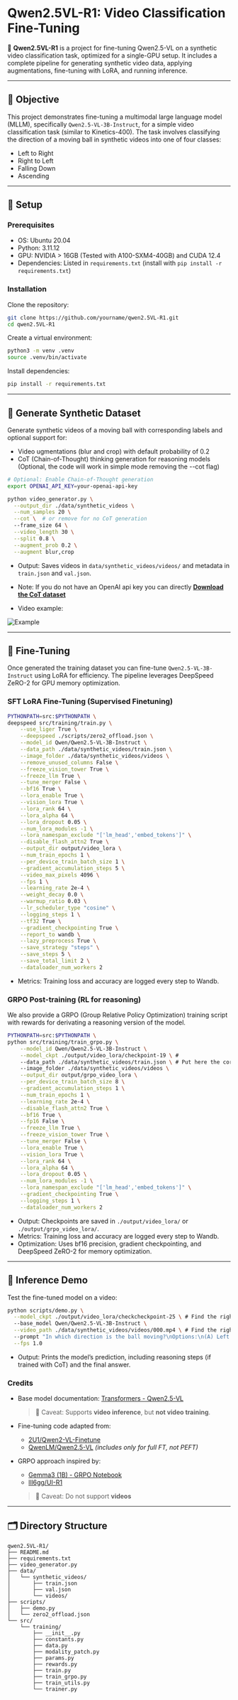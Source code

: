 # Qwen2.5VL-R1: Video Classification Fine-Tuning

🚀 **Qwen2.5VL-R1** is a project for fine-tuning Qwen2.5-VL on a synthetic video classification task, optimized for a single-GPU setup. It includes a complete pipeline for generating synthetic video data, applying augmentations, fine-tuning with LoRA, and running inference.

---

## 🧠 Objective

This project demonstrates fine-tuning a multimodal large language model (MLLM), specifically `Qwen2.5-VL-3B-Instruct`, for a simple video classification task (similar to Kinetics-400). The task involves classifying the direction of a moving ball in synthetic videos into one of four classes:

- Left to Right  
- Right to Left  
- Falling Down  
- Ascending

---

## 🔧 Setup

### Prerequisites

- OS: Ubuntu 20.04
- Python: 3.11.12 
- GPU: NVIDIA > 16GB (Tested with A100-SXM4-40GB) and CUDA 12.4 
- Dependencies: Listed in `requirements.txt` (install with `pip install -r requirements.txt`)


### Installation

Clone the repository:

```bash
git clone https://github.com/yourname/qwen2.5VL-R1.git
cd qwen2.5VL-R1
```

Create a virtual environment:

```bash
python3 -m venv .venv
source .venv/bin/activate
```

Install dependencies:

```bash
pip install -r requirements.txt
```

---

## 📼 Generate Synthetic Dataset

Generate synthetic videos of a moving ball with corresponding labels and optional support for:

-  Video ugmentations (blur and crop) with default probability of 0.2
-  CoT (Chain-of-Thought) thinking generation for reasoning models (Optional, the code will work in simple mode removing the --cot flag)

```bash
# Optional: Enable Chain-of-Thought generation
export OPENAI_API_KEY=your-openai-api-key
```

```bash
python video_generator.py \
  --output_dir ./data/synthetic_videos \
  --num_samples 20 \
  --cot \  # or remove for no CoT generation
  --frame_size 64 \
  --video_length 30 \
  --split 0.8 \
  --augment_prob 0.2 \
  --augment blur,crop
```

- Output: Saves videos in `data/synthetic_videos/videos/` and metadata in `train.json` and `val.json`.  
- Note: If you do not have an OpenAI api key you can directly **[Download the CoT dataset](https://drive.google.com/drive/folders/1t_vJBkh1sPne_Qd-xirkPEFkZLwoq3Fc?usp=drive_link)**

- Video example: 

![Example](assets/ball-animation.gif)

---

## 🧪 Fine-Tuning

Once generated the training dataset you can fine-tune `Qwen2.5-VL-3B-Instruct` using LoRA for efficiency.
The pipeline leverages DeepSpeed ZeRO-2 for GPU memory optimization.

### SFT LoRA Fine-Tuning (Supervised Finetuning)

```bash
PYTHONPATH=src:$PYTHONPATH \
deepspeed src/training/train.py \
    --use_liger True \
    --deepspeed ./scripts/zero2_offload.json \
    --model_id Qwen/Qwen2.5-VL-3B-Instruct \
    --data_path ./data/synthetic_videos/train.json \
    --image_folder ./data/synthetic_videos/videos \
    --remove_unused_columns False \
    --freeze_vision_tower True \
    --freeze_llm True \
    --tune_merger False \
    --bf16 True \
    --lora_enable True \
    --vision_lora True \
    --lora_rank 64 \
    --lora_alpha 64 \
    --lora_dropout 0.05 \
    --num_lora_modules -1 \
    --lora_namespan_exclude "['lm_head','embed_tokens']" \
    --disable_flash_attn2 True \
    --output_dir output/video_lora \
    --num_train_epochs 1 \
    --per_device_train_batch_size 1 \
    --gradient_accumulation_steps 5 \
    --video_max_pixels 4096 \
    --fps 1 \
    --learning_rate 2e-4 \
    --weight_decay 0.0 \
    --warmup_ratio 0.03 \
    --lr_scheduler_type "cosine" \
    --logging_steps 1 \
    --tf32 True \
    --gradient_checkpointing True \
    --report_to wandb \
    --lazy_preprocess True \
    --save_strategy "steps" \
    --save_steps 5 \
    --save_total_limit 2 \
    --dataloader_num_workers 2
```

- Metrics: Training loss and accuracy are logged every step to Wandb.  

### GRPO Post-training (RL for reasoning)

We also provide a GRPO (Group Relative Policy Optimization) training script with rewards for derivating a reasoning version of the model.


```bash
PYTHONPATH=src:$PYTHONPATH \
python src/training/train_grpo.py \
    --model_id Qwen/Qwen2.5-VL-3B-Instruct \
    --model_ckpt ./output/video_lora/checkpoint-19 \ # 
    --data_path ./data/synthetic_videos/train.json \ # Put here the correct ckp after SFT!!
    --image_folder ./data/synthetic_videos/videos \
    --output_dir output/grpo_video_lora \
    --per_device_train_batch_size 8 \
    --gradient_accumulation_steps 1 \
    --num_train_epochs 1 \
    --learning_rate 2e-4 \
    --disable_flash_attn2 True \
    --bf16 True \
    --fp16 False \
    --freeze_llm True \
    --freeze_vision_tower True \
    --tune_merger False \
    --lora_enable True \
    --vision_lora True \
    --lora_rank 64 \
    --lora_alpha 64 \
    --lora_dropout 0.05 \
    --num_lora_modules -1 \
    --lora_namespan_exclude "['lm_head','embed_tokens']" \
    --gradient_checkpointing True \
    --logging_steps 1 \
    --dataloader_num_workers 2

```

- Output: Checkpoints are saved in `./output/video_lora/` or `./output/grpo_video_lora/`.  
- Metrics: Training loss and accuracy are logged every step to Wandb.  
- Optimization: Uses bf16 precision, gradient checkpointing, and DeepSpeed ZeRO-2 for memory optimization.

---

## 🧠 Inference Demo

Test the fine-tuned model on a video:

```bash
python scripts/demo.py \
  --model_ckpt ./output/video_lora/checkcheckpoint-25 \ # Find the right checkcheckpoint path after finetuning
  --base_model Qwen/Qwen2.5-VL-3B-Instruct \
  --video_path ./data/synthetic_videos/videos/000.mp4 \ # Find the right video path
  --prompt "In which direction is the ball moving?\nOptions:\n(A) Left to Right\n(B) Right to Left\n(C) Falling Down\n(D) Ascending" \
  --fps 1.0
```

- Output: Prints the model’s prediction, including reasoning steps (if trained with CoT) and the final answer.


### Credits

- Base model documentation: [Transformers - Qwen2.5-VL](https://github.com/huggingface/transformers/blob/main/docs/source/en/model_doc/qwen2_5_vl.md)  
  > 📌 Caveat: Supports **video inference**, but **not video training**.

- Fine-tuning code adapted from:  
  - [2U1/Qwen2-VL-Finetune](https://github.com/2U1/Qwen2-VL-Finetune)  
  - [QwenLM/Qwen2.5-VL](https://github.com/QwenLM/Qwen2.5-VL) *(includes only for full FT, not PEFT)*

- GRPO approach inspired by:  
  - [Gemma3 (1B) - GRPO Notebook](https://colab.research.google.com/github/unslothai/notebooks/blob/main/nb/Gemma3_(1B)-GRPO.ipynb)  
  - [lll6gg/UI-R1](https://github.com/lll6gg/UI-R1/tree/main) 
  > 📌 Caveat: Do not support **videos**

---

## 🗂️ Directory Structure

```
qwen2.5VL-R1/
├── README.md
├── requirements.txt
├── video_generator.py
├── data/
│   └── synthetic_videos/
│       ├── train.json
│       ├── val.json
│       └── videos/
├── scripts/
│   ├── demo.py
│   └── zero2_offload.json
└── src/
    └── training/
        ├── __init__.py
        ├── constants.py
        ├── data.py
        ├── modality_patch.py
        ├── params.py
        ├── rewards.py
        ├── train.py
        ├── train_grpo.py
        ├── train_utils.py
        └── trainer.py
```
